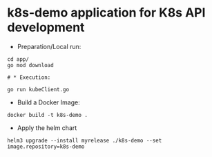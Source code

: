 # k8s-demo application for K8s API development

* Preparation/Local run:
```
cd app/
go mod download

# * Execution:

go run kubeClient.go
```

* Build a Docker Image:
```
docker build -t k8s-demo .
```

* Apply the helm chart
```
helm3 upgrade --install myrelease ./k8s-demo --set image.repository=k8s-demo
```